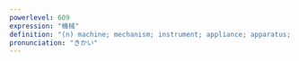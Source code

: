 ```yaml
---
powerlevel: 609
expression: "機械"
definition: "(n) machine; mechanism; instrument; appliance; apparatus; (P)"
pronunciation: "きかい"
---
```

